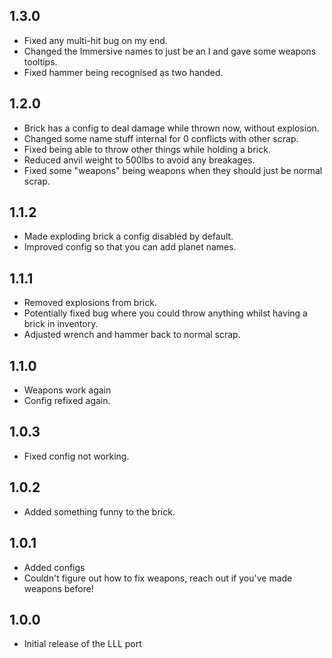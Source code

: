 ## 1.3.0
- Fixed any multi-hit bug on my end.
- Changed the Immersive names to just be an I and gave some weapons tooltips.
- Fixed hammer being recognised as two handed.

## 1.2.0
- Brick has a config to deal damage while thrown now, without explosion.
- Changed some name stuff internal for 0 conflicts with other scrap.
- Fixed being able to throw other things while holding a brick.
- Reduced anvil weight to 500lbs to avoid any breakages.
- Fixed some "weapons" being weapons when they should just be normal scrap.

## 1.1.2
- Made exploding brick a config disabled by default.
- Improved config so that you can add planet names.

## 1.1.1
- Removed explosions from brick.
- Potentially fixed bug where you could throw anything whilst having a brick in inventory.
- Adjusted wrench and hammer back to normal scrap.

## 1.1.0
- Weapons work again
- Config refixed again.

## 1.0.3
- Fixed config not working.

## 1.0.2
- Added something funny to the brick.

## 1.0.1
- Added configs
- Couldn't figure out how to fix weapons, reach out if you've made weapons before!

## 1.0.0

- Initial release of the LLL port